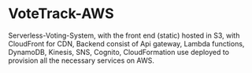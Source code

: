# VoteTrack-AWS
Serverless-Voting-System, with the front end (static) hosted in S3, with CloudFront for CDN, Backend consist of Api gateway, Lambda functions, DynamoDB, Kinesis, SNS, Cognito, CloudFormation use deployed to provision all the necessary services on AWS.
